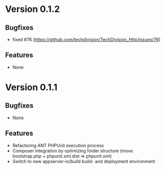# Version 0.1.2

## Bugfixes

* fixed #76 (https://github.com/techdivision/TechDivision_Http/issues/76)

## Features

* None


# Version 0.1.1

## Bugfixes

* None

## Features

* Refactoring ANT PHPUnit execution process
* Composer integration by optimizing folder structure (move bootstrap.php + phpunit.xml.dist => phpunit.xml)
* Switch to new appserver-io/build build- and deployment environment
